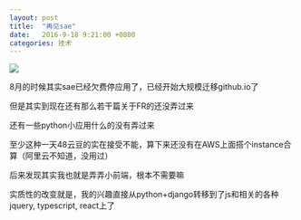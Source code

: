 ```yaml
---
layout: post
title:  "再见sae"
date:   2016-9-18 9:21:00 +0800
categories: 技术
---
```

![](http://www.jithee.name/img/sinacloud.PNG)

8月的时候其实sae已经欠费停应用了，已经开始大规模迁移github.io了

但是其实到现在还有那么若干篇关于FR的还没弄过来

还有一些python小应用什么的没有弄过来

至少这种一天48云豆的实在接受不能，算下来还没有在AWS上面搭个instance合算（阿里云不知道，没用过）

后来发现其实我也就是弄弄小前端，根本不需要嘛

实质性的改变就是，我的兴趣直接从python+django转移到了js和相关的各种jquery, typescript, react上了
 
